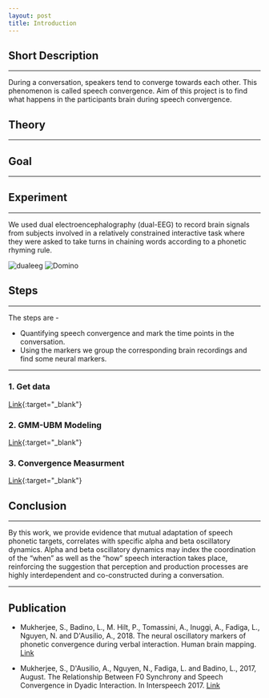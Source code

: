 ```yaml
---
layout: post
title: Introduction
---
```

## Short Description
-----
During a conversation, speakers tend to converge towards each other. This phenomenon is called speech convergence. Aim of this project is to find what happens in the participants brain during speech convergence.

## Theory
-----
## Goal
-----
## Experiment
-----
We used dual electroencephalography (dual-EEG) to record brain signals from subjects involved in a relatively constrained interactive task where they were asked to take turns in chaining words according to a phonetic rhyming rule.

![dualeeg](/SpeechConvergence/img/hyperscanning-thumbnail.png)
![Domino](/SpeechConvergence/img/domino.png)


## Steps
-----
The steps are -
* Quantifying speech convergence and mark the time points in the conversation.
* Using the markers we group the corresponding brain recordings and find some neural markers.

-----

### 1. Get data

[Link](https://nbviewer.jupyter.org/github/sankar-mukherjee/SpeechConvergence/blob/master/get_data.ipynb){:target="_blank"}

### 2. GMM-UBM Modeling

[Link](https://nbviewer.jupyter.org/github/sankar-mukherjee/SpeechConvergence/blob/master/GMM.ipynb){:target="_blank"}

### 3. Convergence Measurment

[Link](https://nbviewer.jupyter.org/github/sankar-mukherjee/SpeechConvergence/blob/master/convergence.ipynb){:target="_blank"}

## Conclusion
-----
By this work, we provide evidence that mutual adaptation of speech phonetic targets, correlates with specific alpha and beta oscillatory dynamics. Alpha and beta oscillatory dynamics may index the coordination of the “when” as well as the “how” speech interaction takes place, reinforcing the suggestion that perception and production processes are highly interdependent and co-constructed during a conversation.

-----

## Publication

* Mukherjee, S., Badino, L., M. Hilt, P., Tomassini, A., Inuggi, A., Fadiga, L., Nguyen, N. and D'Ausilio, A., 2018. The neural oscillatory markers of phonetic convergence during verbal interaction. Human brain mapping. [Link](https://www.ncbi.nlm.nih.gov/pubmed/30240542)
 
* Mukherjee, S., D'Ausilio, A., Nguyen, N., Fadiga, L. and Badino, L., 2017, August. The Relationship Between F0 Synchrony and Speech Convergence in Dyadic Interaction. In Interspeech 2017. [Link](https://hal.archives-ouvertes.fr/hal-01579789/document)





